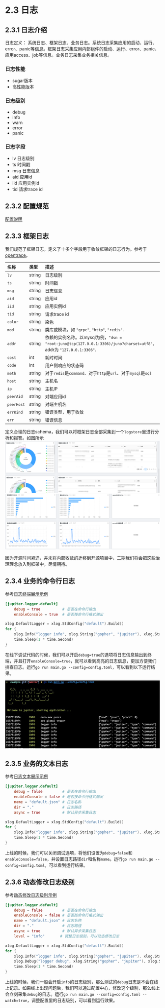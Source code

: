# 2.3 日志

## 2.3.1 日志介绍

日志定义： 系统日志、框架日志、业务日志。系统日志采集应用的启动、运行、error、panic等信息。框架日志采集应用内部组件的启动、运行、error、panic、应用access、job等信息。业务日志采集业务相关信息。

### 日志性能

- sugar版本
- 高性能版本

### 日志级别

- debug
- info
- warn
- error
- panic

### 日志字段

- lv 日志级别
- ts 时间戳
- msg 日志信息
- aid 应用id
- iid 应用实例id
- tid 请求trace id

## 2.3.2 配置规范

[配置说明](../jupiter/6.1logger.md)

## 2.3.3 框架日志

我们规范了框架日志，定义了十多个字段用于收敛框架的日志行为。参考于[opentrace](https://github.com/opentracing-contrib/opentracing-specification-zh/blob/master/semantic_conventions.md)。

| 名称       | 类型   | 描述                                                                                                                |
| :--------- | :----- | :------------------------------------------------------------------------------------------------------------------ |
| `lv`       | string | 日志级别                                                                                                            |
| `ts`       | string | 时间戳                                                                                                              |
| `msg`      | string | 日志信息                                                                                                            |
| `aid`      | string | 应用id                                                                                                              |
| `iid`      | string | 应用实例id                                                                                                          |
| `tid`      | string | 请求trace id                                                                                                        |
| `color`    | string | 染色                                                                                                                |
| `mod`      | string | 类库或模块。如 `"grpc"`, `"http"`, `"redis"`.                                                                       |
| `addr`     | string | 依赖的实例名称。以mysql为例，`"dsn = "root:juno@tcp(127.0.0.1:3306)/juno?charset=utf8"`，addr为 `"127.0.0.1:3306"`. |
| `cost`     | int    | 耗时时间                                                                                                            |
| `code`     | int    | 用户侧响应的状态码                                                                                                  |
| `meth`     | string | 对于`redis`是`command`、对于`http`是`url`、对于`mysql`是`sql`                                                       |
| `host`     | string | 主机名                                                                                                              |
| `ip`       | string | 主机IP                                                                                                              |
| `peerAid`  | string | 对端应用id                                                                                                          |
| `peerHost` | string | 对端主机名                                                                                                          |
| `errKind`  | string | 错误类型，用于收敛                                                                                                  |
| `err`      | string | 错误信息                                                                                                            |

定义合理的日志schema，我们可以将框架日志全部采集到一个`logstore`里进行分析和报警。如图所示
![image](../static/jupiter/dashboard1.png)
![image](../static/jupiter/dashboard2.png)

因为开源时间紧迫，并未将内部收敛的迁移到开源项目中，二期我们将会把这些治理理念放入到框架中，尽情期待。

## 2.3.4 业务的命令行日志

参考[日志终端展示示例](https://github.com/douyu/jupiter-examples/tree/main/logger/command)

```toml
[jupiter.logger.default]
    debug = true          # 是否在命令行输出
    enableConsole = true  # 是否按命令行格式输出
```

```go
xlog.DefaultLogger = xlog.StdConfig("default").Build()
for {
    xlog.Info("logger info", xlog.String("gopher", "jupiter"), xlog.String("type", "command"))
    time.Sleep(1 * time.Second)
}
```

在线下调试代码的时候，我们可以开启`debug=true`的选项将日志信息输出到终端，并且打开`enableConsole=true`，就可以看到高亮的日志信息，更加方便我们排查日志。运行`go run main.go --config=config.toml`，可以看到以下运行结果。

![命令行日志](../static/jupiter/logger-command.png)

## 2.3.5 业务的文本日志

参考[日志文本展示示例](https://github.com/douyu/jupiter-examples/tree/main/logger/file)

```toml
[jupiter.logger.default]
    debug = false         # 是否在命令行输出
    enableConsole = false # 是否按命令行格式输出
    name = "default.json" # 日志名称
    dir = "."             # 日志路径
    async = true          # 默认异步采集日志
```

```go
xlog.DefaultLogger = xlog.StdConfig("default").Build()
for {
    xlog.Info("logger info", xlog.String("gopher", "jupiter"), xlog.String("type", "command"))
    time.Sleep(1 * time.Second)
}
```

上线的时候，我们可以关闭调试选项，将他们设置为`debug=false`和`enableConsole=false`，并设置日志路径`dir`和名称`name`。运行`go run main.go --config=config.toml`，可以看到运行结果。

## 2.3.6 动态修改日志级别

参考[动态修改日志级别示例](https://github.com/douyu/jupiter-examples/tree/main/logger/fileWatch)

```toml
[jupiter.logger.default]
    debug = false         # 是否在命令行输出
    enableConsole = false # 是否按命令行格式输出
    name = "default.json" # 日志名称
    dir = "."             # 日志路径
    async = true          # 默认异步采集日志
    level = "info"       # 调整日志级别，可以动态修改日志         
```

```go
xlog.DefaultLogger = xlog.StdConfig("default").Build()
for {
    xlog.Info("logger info", xlog.String("gopher", "jupiter"), xlog.String("type", "command"))
    xlog.Debug("logger debug", xlog.String("gopher", "jupiter"), xlog.String("type", "command"))
    time.Sleep(1 * time.Second)
}
```

上线的时候，我们一般会开启`info`的日志级别，那么测试的`debug`日志是不会在线上记录。如果线上出现问题后，我们可以通过配置中心，修改这个级别，那么线上会立刻采集`debug`的日志。运行`go run main.go --config=config.toml --watch=true`，调整配置里的日志级别，可以看到运行效果。
